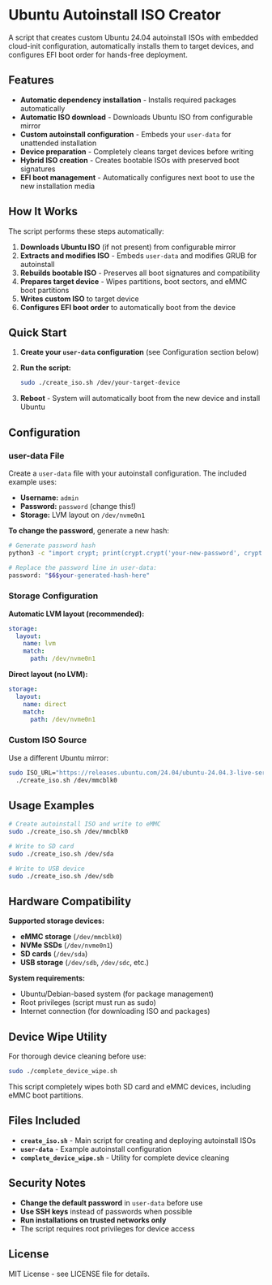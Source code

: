 # Ubuntu Autoinstall ISO Creator

A script that creates custom Ubuntu 24.04 autoinstall ISOs with embedded cloud-init configuration, automatically installs them to target devices, and configures EFI boot order for hands-free deployment.

## Features

- **Automatic dependency installation** - Installs required packages automatically
- **Automatic ISO download** - Downloads Ubuntu ISO from configurable mirror
- **Custom autoinstall configuration** - Embeds your `user-data` for unattended installation
- **Device preparation** - Completely cleans target devices before writing
- **Hybrid ISO creation** - Creates bootable ISOs with preserved boot signatures
- **EFI boot management** - Automatically configures next boot to use the new installation media

## How It Works

The script performs these steps automatically:

1. **Downloads Ubuntu ISO** (if not present) from configurable mirror
2. **Extracts and modifies ISO** - Embeds `user-data` and modifies GRUB for autoinstall
3. **Rebuilds bootable ISO** - Preserves all boot signatures and compatibility
4. **Prepares target device** - Wipes partitions, boot sectors, and eMMC boot partitions
5. **Writes custom ISO** to target device
6. **Configures EFI boot order** to automatically boot from the device

## Quick Start

1. **Create your `user-data` configuration** (see Configuration section below)

2. **Run the script:**
   ```bash
   sudo ./create_iso.sh /dev/your-target-device
   ```

3. **Reboot** - System will automatically boot from the new device and install Ubuntu

## Configuration

### user-data File

Create a `user-data` file with your autoinstall configuration. The included example uses:
- **Username:** `admin` 
- **Password:** `password` (change this!)
- **Storage:** LVM layout on `/dev/nvme0n1`

**To change the password**, generate a new hash:
```bash
# Generate password hash
python3 -c "import crypt; print(crypt.crypt('your-new-password', crypt.mksalt(crypt.METHOD_SHA512)))"

# Replace the password line in user-data:
password: "$6$your-generated-hash-here"
```

### Storage Configuration

**Automatic LVM layout (recommended):**
```yaml
storage:
  layout:
    name: lvm
    match:
      path: /dev/nvme0n1
```

**Direct layout (no LVM):**
```yaml
storage:
  layout:
    name: direct
    match:
      path: /dev/nvme0n1
```

### Custom ISO Source

Use a different Ubuntu mirror:
```bash
sudo ISO_URL="https://releases.ubuntu.com/24.04/ubuntu-24.04.3-live-server-amd64.iso" \
  ./create_iso.sh /dev/mmcblk0
```

## Usage Examples

```bash
# Create autoinstall ISO and write to eMMC
sudo ./create_iso.sh /dev/mmcblk0

# Write to SD card
sudo ./create_iso.sh /dev/sda

# Write to USB device  
sudo ./create_iso.sh /dev/sdb
```

## Hardware Compatibility

**Supported storage devices:**
- **eMMC storage** (`/dev/mmcblk0`)
- **NVMe SSDs** (`/dev/nvme0n1`) 
- **SD cards** (`/dev/sda`)
- **USB storage** (`/dev/sdb`, `/dev/sdc`, etc.)

**System requirements:**
- Ubuntu/Debian-based system (for package management)
- Root privileges (script must run as sudo)
- Internet connection (for downloading ISO and packages)

## Device Wipe Utility

For thorough device cleaning before use:
```bash
sudo ./complete_device_wipe.sh
```

This script completely wipes both SD card and eMMC devices, including eMMC boot partitions.

## Files Included

- **`create_iso.sh`** - Main script for creating and deploying autoinstall ISOs
- **`user-data`** - Example autoinstall configuration 
- **`complete_device_wipe.sh`** - Utility for complete device cleaning

## Security Notes

- **Change the default password** in `user-data` before use
- **Use SSH keys** instead of passwords when possible
- **Run installations on trusted networks only**
- The script requires root privileges for device access

## License

MIT License - see LICENSE file for details.